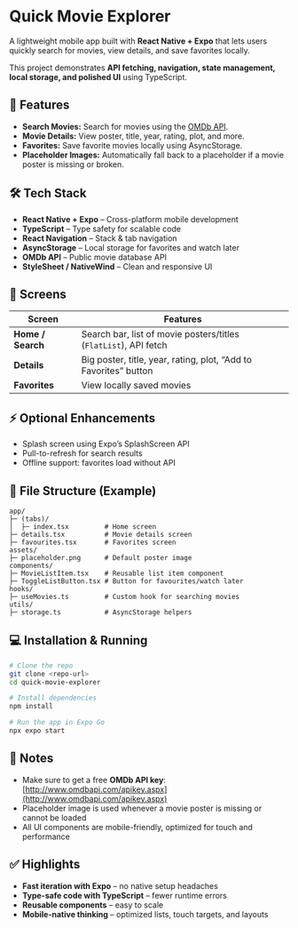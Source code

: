 # Quick Movie Explorer

A lightweight mobile app built with **React Native + Expo** that lets users quickly search for movies, view details, and save favorites locally.

This project demonstrates **API fetching, navigation, state management, local storage, and polished UI** using TypeScript.

## 🚀 Features

* **Search Movies:** Search for movies using the [OMDb API](http://www.omdbapi.com/).
* **Movie Details:** View poster, title, year, rating, plot, and more.
* **Favorites:** Save favorite movies locally using AsyncStorage.
* **Placeholder Images:** Automatically fall back to a placeholder if a movie poster is missing or broken.

## 🛠 Tech Stack

* **React Native + Expo** – Cross-platform mobile development
* **TypeScript** – Type safety for scalable code
* **React Navigation** – Stack & tab navigation
* **AsyncStorage** – Local storage for favorites and watch later
* **OMDb API** – Public movie database API
* **StyleSheet / NativeWind** – Clean and responsive UI

## 📝 Screens

| Screen            | Features                                                         |
| ----------------- | ---------------------------------------------------------------- |
| **Home / Search** | Search bar, list of movie posters/titles (`FlatList`), API fetch |
| **Details**       | Big poster, title, year, rating, plot, “Add to Favorites” button |
| **Favorites**     | View locally saved movies                                        |

## ⚡ Optional Enhancements

* Splash screen using Expo’s SplashScreen API
* Pull-to-refresh for search results
* Offline support: favorites load without API

## 📁 File Structure (Example)

```
app/
├─ (tabs)/
│  ├─ index.tsx         # Home screen
├─ details.tsx          # Movie details screen
├─ favourites.tsx       # Favorites screen
assets/
├─ placeholder.png      # Default poster image
components/
├─ MovieListItem.tsx    # Reusable list item component
├─ ToggleListButton.tsx # Button for favourites/watch later
hooks/
├─ useMovies.ts         # Custom hook for searching movies
utils/
├─ storage.ts           # AsyncStorage helpers
```

## 💻 Installation & Running

```bash
# Clone the repo
git clone <repo-url>
cd quick-movie-explorer

# Install dependencies
npm install

# Run the app in Expo Go
npx expo start
```

## 📌 Notes

* Make sure to get a free **OMDb API key**: [http://www.omdbapi.com/apikey.aspx](http://www.omdbapi.com/apikey.aspx)
* Placeholder image is used whenever a movie poster is missing or cannot be loaded
* All UI components are mobile-friendly, optimized for touch and performance

## ✅ Highlights

* **Fast iteration with Expo** – no native setup headaches
* **Type-safe code with TypeScript** – fewer runtime errors
* **Reusable components** – easy to scale
* **Mobile-native thinking** – optimized lists, touch targets, and layouts
